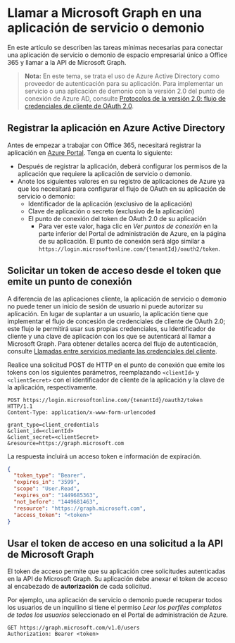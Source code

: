 # <a name="call-microsoft-graph-in-a-service-or-daemon-app"></a>Llamar a Microsoft Graph en una aplicación de servicio o demonio

En este artículo se describen las tareas mínimas necesarias para conectar una aplicación de servicio o demonio de espacio empresarial único a Office 365 y llamar a la API de Microsoft Graph.

> **Nota:** En este tema, se trata el uso de Azure Active Directory como proveedor de autenticación para su aplicación. Para implementar un servicio o una aplicación de demonio con la versión 2.0 del punto de conexión de Azure AD, consulte <a href="https://azure.microsoft.com/en-us/documentation/articles/active-directory-v2-protocols-oauth-client-creds/" target="_newtab">Protocolos de la versión 2.0: flujo de credenciales de cliente de OAuth 2.0</a>.

## <a name="register-the-application-in-azure-active-directory"></a>Registrar la aplicación en Azure Active Directory

Antes de empezar a trabajar con Office 365, necesitará registrar la aplicación en [Azure Portal](https://portal.azure.com). Tenga en cuenta lo siguiente:

- Después de registrar la aplicación, deberá configurar los permisos de la aplicación que requiere la aplicación de servicio o demonio.
- Anote los siguientes valores en su registro de aplicaciones de Azure ya que los necesitará para configurar el flujo de OAuth en su aplicación de servicio o demonio:
    * Identificador de la aplicación (exclusivo de la aplicación)
    * Clave de aplicación o secreto (exclusivo de la aplicación)
    * El punto de conexión del token de OAuth 2.0 de su aplicación
      * Para ver este valor, haga clic en *Ver puntos de conexión* en la parte inferior del Portal de administración de Azure, en la página de su aplicación. El punto de conexión será algo similar a `https://login.microsoftonline.com/{tenantId}/oauth2/token`.

## <a name="request-an-access-token-from-the-token-issuing-endpoint"></a>Solicitar un token de acceso desde el token que emite un punto de conexión

A diferencia de las aplicaciones cliente, la aplicación de servicio o demonio no puede tener un inicio de sesión de usuario ni puede autorizar su aplicación. En lugar de suplantar a un usuario, la aplicación tiene que implementar el flujo de concesión de credenciales de cliente de OAuth 2.0; este flujo le permitirá usar sus propias credenciales, su Identificador de cliente y una clave de aplicación con los que se autenticará al llamar a Microsoft Graph. Para obtener detalles acerca del flujo de autenticación, consulte [Llamadas entre servicios mediante las credenciales del cliente](https://docs.microsoft.com/en-us/azure/active-directory/develop/active-directory-protocols-oauth-service-to-service).

Realice una solicitud POST de HTTP en el punto de conexión que emite los tokens con los siguientes parámetros, reemplazando `<clientId>` y `<clientSecret>` con el identificador de cliente de la aplicación y la clave de la aplicación, respectivamente.

```http
POST https://login.microsoftonline.com/{tenantId}/oauth2/token HTTP/1.1
Content-Type: application/x-www-form-urlencoded

grant_type=client_credentials
&client_id=<clientId>
&client_secret=<clientSecret>
&resource=https://graph.microsoft.com
```

La respuesta incluirá un acceso token e información de expiración.

```json
{ 
  "token_type": "Bearer",
  "expires_in": "3599",
  "scope": "User.Read",
  "expires_on": "1449685363",
  "not_before": "1449681463",
  "resource": "https://graph.microsoft.com",
  "access_token": "<token>"
}
```

## <a name="use-the-access-token-in-a-request-to-the-microsoft-graph-api"></a>Usar el token de acceso en una solicitud a la API de Microsoft Graph

El token de acceso permite que su aplicación cree solicitudes autenticadas en la API de Microsoft Graph. Su aplicación debe anexar el token de acceso al encabezado de **autorización** de cada solicitud.

Por ejemplo, una aplicación de servicio o demonio puede recuperar todos los usuarios de un inquilino si tiene el permiso *Leer los perfiles completos de todos los usuarios* seleccionado en el Portal de administración de Azure. 

```http
GET https://graph.microsoft.com/v1.0/users
Authorization: Bearer <token>
```
